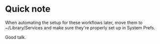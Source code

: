 # Quick note

When automating the setup for these workflows later, move them to ~/Library/Services and make sure
they're properly set up in System Prefs.

Good talk.
